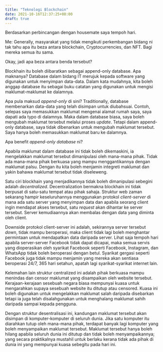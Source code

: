 ```yaml
---
title: "Teknologi Blockchain"
date: 2021-10-16T12:37:25+08:00
draft: true
---
```


Berdasarkan perbincangan dengan housemate saya tempoh hari.

Me: Generally, masyarakat yang tidak mengikuti perkembangan bidang ni tak tahu apa itu beza antara blockchain, Cryptocurrencies, dan NFT. Bagi mereka semua itu sama.

Okay, jadi apa beza antara benda tersebut?

Blockhain itu boleh diibaratkan sebagai append-only database. Apa maknanya? Database dalam bidang IT merujuk kepada software yang digunakan untuk menyimpan data-data. Dalam kata mudahnya, kita boleh anggap database itu sebagai buku catatan yang digunakan untuk mengisi maklumat-maklumat ke dalamnya.

Apa pula maksud *append-only* di sini? Traditionally, database membenarkan data-data yang telah disimpan untuk diubahsuai. Contoh, selepas saya memasukkan maklumat mengenai alamat rumah saya, saya dapati ada typo di dalamnya. Maka dalam database biasa, saya boleh mengubah maklumat tersebut melalui proses *update*. Tetapi dalam append-only database, saya tidak dibenarkan untuk mengubah maklumat tersebut. Saya hanya boleh memasukkan maklumat baru ke dalamnya.

Apa benefit *append-only database* ni?

Apabila maklumat dalam database ini tidak boleh dikemaskini, ia mengelakkan maklumat tersebut dimanipulasi oleh mana-mana pihak. Tidak ada mana-mana pihak berkuasa yang mampu menggantikannya dengan maklumat palsu. Dengan itu kita boleh menjamin integreti maklumat dan yakin bahawa maklumat tersebut tidak diseleweng.

Satu ciri blockhain yang menjadikannya tidak boleh dimanipulasi sebegini adalah *decentralized*. Decentralization bermakna blockhain ini tidak berpusat di satu-satu tempat atau pihak sahaja. Struktur web zaman sekarang hampir keseluruhannya menggunakan protokol *client-server* di mana ada satu server yang menyimpan data dan apabila seorang client ingin mendapat akses tersebut, satu *request* akan dihantar ke server tersebut. Server kemudiaannya akan membalas dengan data yang diminta oleh client.

Downside protokol client-server ini adalah, sekirannya server tersebut *down*, tidak mampu beroperasi, maka client tidak lagi boleh menghantar permintaan untuk mendapatkan data daripada server. Lihat saja tempoh hari apabila server-server Facebook tidak dapat dicapai, maka semua servis yang dioperasikan oleh syarikat Facebook seperti Facebook, Instagram, dan WhatsApp tidak boleh beroperasi dengan betul. Syarikat gergasi seperti Facebook juga tidak mampu menjamin yang mereka akan sentiasa beroperasi 24/7, 365 hari setahun, apatah lagi syarikat-syarikat internet lain.

Kelemahan lain struktur centralized ini adalah pihak berkuasa mampu menindas dan censor maklumat yang disampaikan oleh website tersebut. Kerajaan-kerajaan sesebuah negara biasa mempunyai kuasa untuk mengarahkan supaya sesebuah website itu ditutup atau censored. Kuasa ini boleh digunakan untuk mengelakkan maklumat salah daripada disebarkan tetapi ia juga telah disalahgunakan untuk menghalang maklumat sahih daripada sampai kepada pengguna.

Dengan struktur desentralisasi ini, kandungan maklumat tersebut akan disimpan di komputer-komputer di seluruh dunia. Jika satu komputer itu diarahkan tutup oleh mana-mana pihak, terdapat banyak lagi komputer yang boleh menyampaikan maklumat tersebut. Maklumat tersebut hanya boleh hilang apabila seluruh dunia ini ditutup dan tidak boleh menyampaikannya; yang secara praktikalnya mustahil untuk berlaku kerana tidak ada pihak di dunia ini yang mempunyai kuasa sebegitu pada hari ini.

